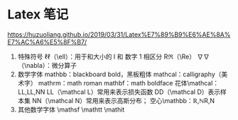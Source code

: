 # Latex 笔记

https://huzuoliang.github.io/2019/03/31/Latex%E7%89%B9%E6%AE%8A%E7%AC%A6%E5%8F%B7/

1. 特殊符号
   ℓℓ（\ell）：用于和大小的 I 和 数字 1 相区分
   Rℜ（\Re）
   ∇∇（\nabla）：微分算子
2. 数学字体
   mathbb：blackboard bold，黑板粗体
   mathcal：calligraphy（美术字）
   mathrm：math roman
   mathbf：math boldface
   花体\mathcal：LL,LL,NN
   LL（\mathcal L）常用来表示损失函数
   DD（\mathcal D）表示样本集
   NN（\mathcal N）常用来表示高斯分布；
   空心\mathbb：ℝ,ℕR,N
3. 其他数学字体
   \mathsf
   \mathtt
   \mathit